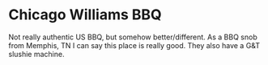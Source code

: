 # Chicago Williams BBQ

Not really authentic US BBQ, but somehow better/different. As a BBQ snob from Memphis, TN I can say this place is really good. They also have a G&T slushie machine.
